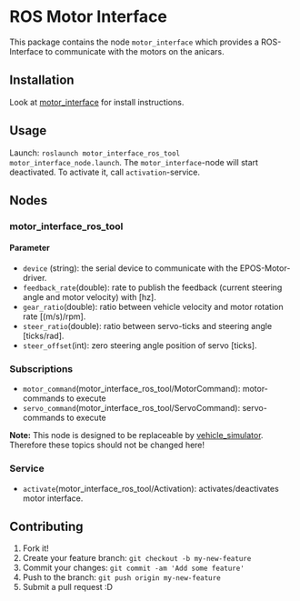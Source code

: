 # ROS Motor Interface 

This package contains the node `motor_interface` which provides a ROS-Interface to communicate with the motors on the anicars.

## Installation

Look at [motor_interface](https://gitlab.mrt.uni-karlsruhe.de/kognitive_automobile_labor/motor_interface) for install instructions.

## Usage

Launch: `roslaunch motor_interface_ros_tool motor_interface_node.launch`. The
`motor_interface`-node will start deactivated. To activate it, call `activation`-service.

## Nodes
### motor_interface_ros_tool

#### Parameter
  * `device` (string): the serial device to communicate with the EPOS-Motor-driver.
  * `feedback_rate`(double): rate to publish the feedback (current steering angle and motor velocity) with [hz].
  * `gear_ratio`(double): ratio between vehicle velocity and motor rotation rate [(m/s)/rpm].
  * `steer_ratio`(double): ratio between servo-ticks and steering angle [ticks/rad].
  * `steer_offset`(int): zero steering angle position of servo [ticks].

### Subscriptions
  * `motor_command`(motor_interface_ros_tool/MotorCommand): motor-commands to execute
  * `servo_command`(motor_interface_ros_tool/ServoCommand): servo-commands to execute

**Note:** This node is designed to be replaceable by [vehicle_simulator](https://gitlab.mrt.uni-karlsruhe.de/kognitive_automobile_labor/simulation_ros_tool). Therefore these topics should not be changed here!

### Service
  * `activate`(motor_interface_ros_tool/Activation): activates/deactivates motor interface.

## Contributing

1. Fork it!
2. Create your feature branch: `git checkout -b my-new-feature`
3. Commit your changes: `git commit -am 'Add some feature'`
4. Push to the branch: `git push origin my-new-feature`
5. Submit a pull request :D
